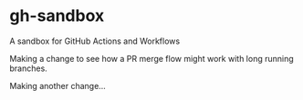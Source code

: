 # gh-sandbox
A sandbox for GitHub Actions and Workflows

Making a change to see how a PR merge flow might work with long running branches.

Making another change...
